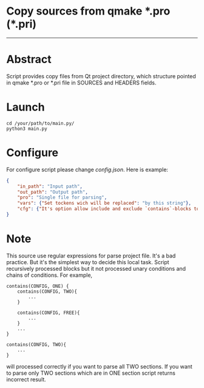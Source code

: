 # Copy sources from qmake \*.pro (\*.pri) 
___

# Abstract
Script provides copy files from Qt project directory, which structure 
pointed in qmake *.pro or *.pri file in SOURCES and HEADERS fields.

# Launch
```shell
cd /your/path/to/main.py/   
python3 main.py
```

# Configure
For configure script please change *config.json*. Here is example:
```json
{
    "in_path": "Input path", 
    "out_path": "Output path", 
    "pro": "Single file for parsing", 
    "vars": {"Set tockens wich will be replaced": "by this string"}, 
    "cfg": {"It's option allow include and exclude `contains`-blocks to processing": "If you set {"CONFIG":"SECOND"}, that will be processed only contains(CONFIG,SECOND){...} section; If you set {"CONFIG":"SECOND FIRST"}, that will be processed previous and contains(CONFIG,FIRST){...} section;"}
}
```

# Note
This source use regular expressions for parse project file. It's a bad 
practice. But it's the simplest way to decide this local task. 
Script recursively processed blocks but it not processed unary 
conditions and chains of conditions. For example,
```text
contains(CONFIG, ONE) {
    contains(CONFIG, TWO){
        ...
    }
    
    contains(CONFIG, FREE){
        ...
    }
    ...
}

contains(CONFIG, TWO){
    ...
}
```
will processed correctly if you want to parse all TWO sections. If you want
to parse only TWO sections which are in ONE section script returns incorrect
result.
